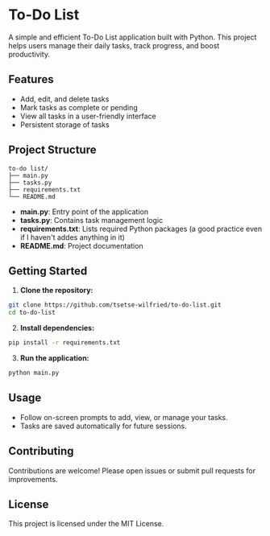 # To-Do List

A simple and efficient To-Do List application built with Python. This project helps users manage their daily tasks, track progress, and boost productivity.

## Features

- Add, edit, and delete tasks
- Mark tasks as complete or pending
- View all tasks in a user-friendly interface
- Persistent storage of tasks

## Project Structure

```
to-do list/
├── main.py
├── tasks.py
├── requirements.txt
└── README.md
```

- **main.py**: Entry point of the application
- **tasks.py**: Contains task management logic
- **requirements.txt**: Lists required Python packages (a good practice even if I haven't addes anything in it)
- **README.md**: Project documentation

## Getting Started

1. **Clone the repository:**
  ```bash
  git clone https://github.com/tsetse-wilfried/to-do-list.git
  cd to-do-list
  ```

2. **Install dependencies:**
  ```bash
  pip install -r requirements.txt
  ```

3. **Run the application:**
  ```bash
  python main.py
  ```

## Usage

- Follow on-screen prompts to add, view, or manage your tasks.
- Tasks are saved automatically for future sessions.

## Contributing

Contributions are welcome! Please open issues or submit pull requests for improvements.

## License

This project is licensed under the MIT License.
